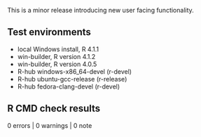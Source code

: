 This is a minor release introducing new user facing functionality. 

## Test environments
* local Windows install, R 4.1.1
* win-builder, R version 4.1.2
* win-builder, R version 4.0.5
* R-hub windows-x86_64-devel (r-devel)
* R-hub ubuntu-gcc-release (r-release)
* R-hub fedora-clang-devel (r-devel)


## R CMD check results

0 errors | 0 warnings | 0 note


